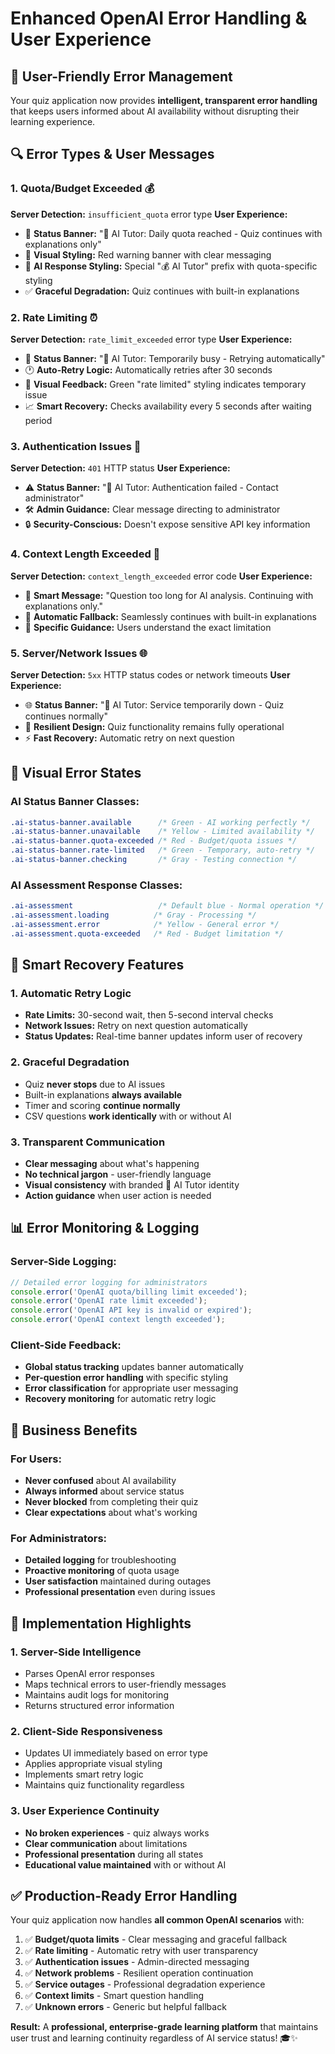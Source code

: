 # Enhanced OpenAI Error Handling & User Experience

## 🎯 User-Friendly Error Management

Your quiz application now provides **intelligent, transparent error handling** that keeps users informed about AI availability without disrupting their learning experience.

## 🔍 Error Types & User Messages

### 1. **Quota/Budget Exceeded** 💰
**Server Detection:** `insufficient_quota` error type
**User Experience:**
- 🚨 **Status Banner:** "🤖 AI Tutor: Daily quota reached - Quiz continues with explanations only"
- 🎨 **Visual Styling:** Red warning banner with clear messaging
- 📝 **AI Response Styling:** Special "💰 AI Tutor" prefix with quota-specific styling
- ✅ **Graceful Degradation:** Quiz continues with built-in explanations

### 2. **Rate Limiting** ⏰
**Server Detection:** `rate_limit_exceeded` error type
**User Experience:**
- 🔄 **Status Banner:** "🤖 AI Tutor: Temporarily busy - Retrying automatically"
- 🕐 **Auto-Retry Logic:** Automatically retries after 30 seconds
- 🎨 **Visual Feedback:** Green "rate limited" styling indicates temporary issue
- 📈 **Smart Recovery:** Checks availability every 5 seconds after waiting period

### 3. **Authentication Issues** 🔐
**Server Detection:** `401` HTTP status
**User Experience:**
- ⚠️ **Status Banner:** "🤖 AI Tutor: Authentication failed - Contact administrator"
- 🛠️ **Admin Guidance:** Clear message directing to administrator
- 🔒 **Security-Conscious:** Doesn't expose sensitive API key information

### 4. **Context Length Exceeded** 📏
**Server Detection:** `context_length_exceeded` error code
**User Experience:**
- 📝 **Smart Message:** "Question too long for AI analysis. Continuing with explanations only."
- 🔄 **Automatic Fallback:** Seamlessly continues with built-in explanations
- 🎯 **Specific Guidance:** Users understand the exact limitation

### 5. **Server/Network Issues** 🌐
**Server Detection:** `5xx` HTTP status codes or network timeouts
**User Experience:**
- 🌐 **Status Banner:** "🤖 AI Tutor: Service temporarily down - Quiz continues normally"
- 🔄 **Resilient Design:** Quiz functionality remains fully operational
- ⚡ **Fast Recovery:** Automatic retry on next question

## 🎨 Visual Error States

### AI Status Banner Classes:
```css
.ai-status-banner.available      /* Green - AI working perfectly */
.ai-status-banner.unavailable    /* Yellow - Limited availability */
.ai-status-banner.quota-exceeded /* Red - Budget/quota issues */
.ai-status-banner.rate-limited   /* Green - Temporary, auto-retry */
.ai-status-banner.checking       /* Gray - Testing connection */
```

### AI Assessment Response Classes:
```css
.ai-assessment                   /* Default blue - Normal operation */
.ai-assessment.loading          /* Gray - Processing */
.ai-assessment.error            /* Yellow - General error */
.ai-assessment.quota-exceeded   /* Red - Budget limitation */
```

## 🚀 Smart Recovery Features

### 1. **Automatic Retry Logic**
- **Rate Limits:** 30-second wait, then 5-second interval checks
- **Network Issues:** Retry on next question automatically
- **Status Updates:** Real-time banner updates inform user of recovery

### 2. **Graceful Degradation**
- Quiz **never stops** due to AI issues
- Built-in explanations **always available**
- Timer and scoring **continue normally**
- CSV questions **work identically** with or without AI

### 3. **Transparent Communication**
- **Clear messaging** about what's happening
- **No technical jargon** - user-friendly language
- **Visual consistency** with branded 🤖 AI Tutor identity
- **Action guidance** when user action is needed

## 📊 Error Monitoring & Logging

### Server-Side Logging:
```javascript
// Detailed error logging for administrators
console.error('OpenAI quota/billing limit exceeded');
console.error('OpenAI rate limit exceeded');
console.error('OpenAI API key is invalid or expired');
console.error('OpenAI context length exceeded');
```

### Client-Side Feedback:
- **Global status tracking** updates banner automatically
- **Per-question error handling** with specific styling
- **Error classification** for appropriate user messaging
- **Recovery monitoring** for automatic retry logic

## 🎯 Business Benefits

### For Users:
- **Never confused** about AI availability
- **Always informed** about service status
- **Never blocked** from completing their quiz
- **Clear expectations** about what's working

### For Administrators:
- **Detailed logging** for troubleshooting
- **Proactive monitoring** of quota usage
- **User satisfaction** maintained during outages
- **Professional presentation** even during issues

## 🔧 Implementation Highlights

### 1. **Server-Side Intelligence**
- Parses OpenAI error responses
- Maps technical errors to user-friendly messages
- Maintains audit logs for monitoring
- Returns structured error information

### 2. **Client-Side Responsiveness**
- Updates UI immediately based on error type
- Applies appropriate visual styling
- Implements smart retry logic
- Maintains quiz functionality regardless

### 3. **User Experience Continuity**
- **No broken experiences** - quiz always works
- **Clear communication** about limitations
- **Professional presentation** during all states
- **Educational value maintained** with or without AI

## ✅ Production-Ready Error Handling

Your quiz application now handles **all common OpenAI scenarios** with:

1. ✅ **Budget/quota limits** - Clear messaging and graceful fallback
2. ✅ **Rate limiting** - Automatic retry with user transparency  
3. ✅ **Authentication issues** - Admin-directed messaging
4. ✅ **Network problems** - Resilient operation continuation
5. ✅ **Service outages** - Professional degradation experience
6. ✅ **Context limits** - Smart question handling
7. ✅ **Unknown errors** - Generic but helpful fallback

**Result:** A **professional, enterprise-grade learning platform** that maintains user trust and learning continuity regardless of AI service status! 🎓✨
